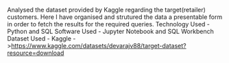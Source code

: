 Analysed the dataset provided by Kaggle regarding the target(retailer) customers. 
Here I have organised and strutured the data a presentable form in order to fetch the results for the required queries. 
Technology Used - Python and SQL
Software Used - Jupyter Notebook and SQL Workbench
Dataset Used - Kaggle ->https://www.kaggle.com/datasets/devarajv88/target-dataset?resource=download
